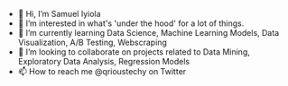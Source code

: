 - 👋 Hi, I’m Samuel Iyiola
- 👀 I’m interested in what's 'under the hood' for a lot of things. 
- 🌱 I’m currently learning Data Science, Machine Learning Models, Data Visualization, A/B Testing, Webscraping
- 💞️ I’m looking to collaborate on projects related to Data Mining, Exploratory Data Analysis, Regression Models
- 📫 How to reach me @qrioustechy on Twitter

<!---
qrioustechy/qrioustechy is a ✨ special ✨ repository because its `README.md` (this file) appears on your GitHub profile.
You can click the Preview link to take a look at your changes.
--->
